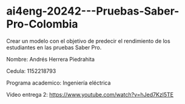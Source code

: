 # ai4eng-20242---Pruebas-Saber-Pro-Colombia
Crear un modelo con el objetivo de predecir el rendimiento de los estudiantes en las pruebas Saber Pro.

Nombre: Andrés Herrera Piedrahita 

Cedula: 1152218793 

Programa academico: Ingeniería eléctrica 

Video entrega 2: https://www.youtube.com/watch?v=hJed7Kzl5TE

